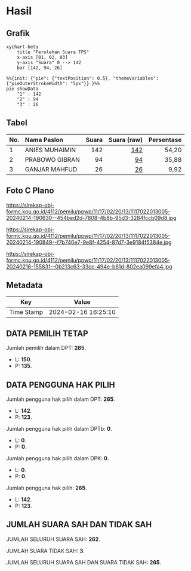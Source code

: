 # Hasil

## Grafik

```mermaid
xychart-beta
    title "Perolehan Suara TPS"
    x-axis [01, 02, 03]
    y-axis "Suara" 0 --> 142
    bar [142, 94, 26]
```

```mermaid
%%{init: {"pie": {"textPosition": 0.5}, "themeVariables": {"pieOuterStrokeWidth": "5px"}} }%%
pie showData
    "1" : 142
    "2" : 94
    "3" : 26
```

## Tabel

| No. | Nama Paslon    | Suara | Suara (raw) | Persentase |
|:--- |:-------------- | -----:| -----------:| ----------:|
| 1   | ANIES MUHAIMIN | 142   | [142][p-1]  | 54,20      |
| 2   | PRABOWO GIBRAN | 94    | [94][p-2]   | 35,88      |
| 3   | GANJAR MAHFUD  | 26    | [26][p-3]   | 9,92       |


[p-1]: https://github.com/gigit-pemilu/pemilu-2024-11-aceh/blob/main/pilpres/hitung-suara/sub/11-aceh/sub/17-bener-meriah/sub/02-permata/sub/2013-wih-tenang-uken/sub/005-tps/sub/paslon-1.txt
[p-2]: https://github.com/gigit-pemilu/pemilu-2024-11-aceh/blob/main/pilpres/hitung-suara/sub/11-aceh/sub/17-bener-meriah/sub/02-permata/sub/2013-wih-tenang-uken/sub/005-tps/sub/paslon-2.txt
[p-3]: https://github.com/gigit-pemilu/pemilu-2024-11-aceh/blob/main/pilpres/hitung-suara/sub/11-aceh/sub/17-bener-meriah/sub/02-permata/sub/2013-wih-tenang-uken/sub/005-tps/sub/paslon-3.txt

## Foto C Plano

https://sirekap-obj-formc.kpu.go.id/4112/pemilu/ppwp/11/17/02/20/13/1117022013005-20240214-190630--454bed2d-7808-4b8b-95d3-3284fccb09d8.jpg

https://sirekap-obj-formc.kpu.go.id/4112/pemilu/ppwp/11/17/02/20/13/1117022013005-20240214-190849--f7b740e7-9e8f-4254-87d7-3e9184f5384e.jpg

https://sirekap-obj-formc.kpu.go.id/4112/pemilu/ppwp/11/17/02/20/13/1117022013005-20240216-155831--0b213c63-33cc-494e-b61d-802ea099efa4.jpg


## Metadata

| Key        | Value               |
| ---------- | ------------------- |
| Time Stamp | 2024-02-16 16:25:10 |


## DATA PEMILIH TETAP

Jumlah pemilih dalam DPT: **285**.
 * L: **150**.
 * P: **135**.

## DATA PENGGUNA HAK PILIH

Jumlah pengguna hak pilih dalam DPT: **265**.
 * L: **142**.
 * P: **123**.

Jumlah pengguna hak pilih dalam DPTb: **0**.
 * L: **0**.
 * P: **0**.

Jumlah pengguna hak pilih dalam DPK: **0**.
 * L: **0**.
 * P: **0**.

Jumlah pengguna hak pilih: **265**.
 * L: **142**.
 * P: **123**.

## JUMLAH SUARA SAH DAN TIDAK SAH

JUMLAH SELURUH SUARA SAH: **262**.

JUMLAH SUARA TIDAK SAH: **3**.

JUMLAH SELURUH SUARA SAH DAN SUARA TIDAK SAH: **265**.


